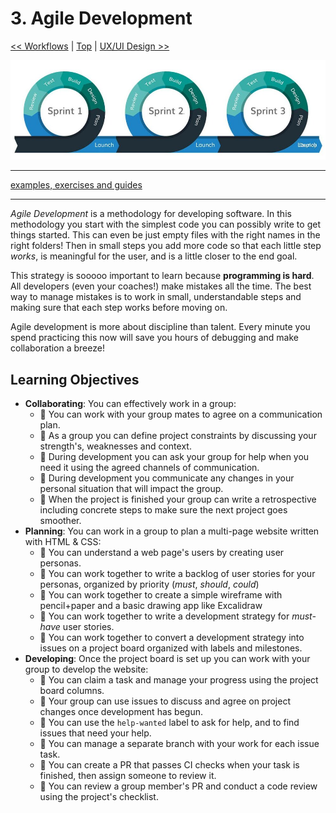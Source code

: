 # 3. Agile Development

[&lt;&lt; Workflows](../workflows/README.md) \| [Top](../README.md) \| [UX/UI Design &gt;&gt;](../ux-ui-design/README.md)

<!-- [![agile vs. waterfall](./assets/agile-vs-waterfall.png)](https://www.binfire.com/blog/agile-vs-waterfall/) -->

[![iterating with sprints](./assets/iterating-with-sprints.png)](https://medium.com/@hninja049/understanding-agile-development-8d034ed57fb)

---

[examples, exercises and guides](https://github.com/HackYourFutureBelgium/agile-development)

---

_Agile Development_ is a methodology for developing software. In this methodology you start with the simplest code you can possibly write to get things started. This can even be just empty files with the right names in the right folders! Then in small steps you add more code so that each little step _works_, is meaningful for the user, and is a little closer to the end goal.

This strategy is sooooo important to learn because **programming is hard**. All developers \(even your coaches!\) make mistakes all the time. The best way to manage mistakes is to work in small, understandable steps and making sure that each step works before moving on.

Agile development is more about discipline than talent. Every minute you spend practicing this now will save you hours of debugging and make collaboration a breeze!

## Learning Objectives

- **Collaborating**: You can effectively work in a group:
  - 🥚 You can work with your group mates to agree on a communication plan.
  - 🥚 As a group you can define project constraints by discussing your strength's, weaknesses and context.
  - 🥚 During development you can ask your group for help when you need it using the agreed channels of communication.
  - 🥚 During development you communicate any changes in your personal situation that will impact the group.
  - 🥚 When the project is finished your group can write a retrospective including concrete steps to make sure the next project goes smoother.
- **Planning**: You can work in a group to plan a multi-page website written with HTML & CSS:
  - 🥚 You can understand a web page's users by creating user personas.
  - 🥚 You can work together to write a backlog of user stories for your personas, organized by priority (_must_, _should_, _could_)
  - 🥚 You can work together to create a simple wireframe with pencil+paper and a basic drawing app like Excalidraw
  - 🐣 You can work together to write a development strategy for _must-have_ user stories.
  - 🐣 You can work together to convert a development strategy into issues on a project board organized with labels and milestones.
- **Developing**: Once the project board is set up you can work with your group to develop the website:
  - 🥚 You can claim a task and manage your progress using the project board columns.
  - 🥚 Your group can use issues to discuss and agree on project changes once development has begun.
  - 🥚 You can use the `help-wanted` label to ask for help, and to find issues that need your help.
  - 🥚 You can manage a separate branch with your work for each issue task.
  - 🥚 You can create a PR that passes CI checks when your task is finished, then assign someone to review it.
  - 🐣 You can review a group member's PR and conduct a code review using the project's checklist.
